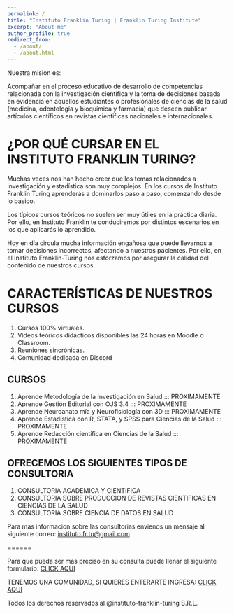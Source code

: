 ```yaml
---
permalink: /
title: "Instituto Franklin Turing | Franklin Turing Institute"
excerpt: "About me"
author_profile: true
redirect_from: 
  - /about/
  - /about.html
---
```


Nuestra mision es:

Acompañar en el proceso educativo de desarrollo de competencias relacionada con la investigación científica y la toma de decisiones basada en evidencia en aquellos estudiantes o profesionales de ciencias de la salud (medicina, odontología y bioquímica y farmacia) que deseen publicar artículos científicos en revistas cientificas nacionales e internacionales.

¿POR QUÉ CURSAR EN EL INSTITUTO FRANKLIN TURING?
======
Muchas veces nos han hecho creer que los temas relacionados a investigación y estadística son muy complejos. En los cursos de Instituto Franklin Turing aprenderás a dominarlos paso a paso, comenzando desde lo básico.

Los típicos cursos teóricos no suelen ser muy útiles en la práctica diaria. Por ello, en Instituto Franklin te conduciremos por distintos escenarios en los que aplicarás lo aprendido.

Hoy en día circula mucha información engañosa que puede llevarnos a tomar decisiones incorrectas, afectando a nuestros pacientes. Por ello, en el Instituto Franklin-Turing nos esforzamos por asegurar la calidad del contenido de nuestros cursos.


CARACTERÍSTICAS DE NUESTROS CURSOS
======
1. Cursos 100% virtuales.
2. Videos teóricos didácticos disponibles las 24 horas en Moodle o Classroom.
3. Reuniones sincrónicas. 
4. Comunidad dedicada en Discord


CURSOS
------

1. Aprende Metodología de la Investigación en Salud ::: PROXIMAMENTE
2. Aprende Gestión Editorial con OJS 3.4            ::: PROXIMAMENTE
3. Aprende Neuroanato mía y Neurofisiología con 3D   ::: PROXIMAMENTE
4. Aprende Estadística con R, STATA, y SPSS para Ciencias de la Salud ::: PROXIMAMENTE
5. Aprende Redacción científica en Ciencias de la Salud               ::: PROXIMAMENTE


OFRECEMOS LOS SIGUIENTES TIPOS DE CONSULTORIA
------

1. CONSULTORIA ACADEMICA Y CIENTIFICA
2. CONSULTORIA SOBRE PRODUCCION DE REVISTAS CIENTIFICAS EN CIENCIAS DE LA SALUD
3. CONSULTORIA SOBRE CIENCIA DE DATOS EN SALUD


Para mas informacion sobre las consultorias envienos un mensaje al siguiente correo: 
instituto.fr.tu@gmail.com

======

Para que pueda ser mas preciso en su consulta puede llenar el siguiente formulario: [CLICK AQUI](https://docs.google.com/forms/d/e/1FAIpQLSfBbddMd1ttyFfilsYjqfpkfXxjShA7oCn_3FhQr7M4igbQjw/viewform)


TENEMOS UNA COMUNIDAD, SI QUIERES ENTERARTE INGRESA: [CLICK AQUI](https://chat.whatsapp.com/E0Vo2H7KUaIAIxAZogth0y)

Todos los derechos reservados al @instituto-franklin-turing S.R.L.


